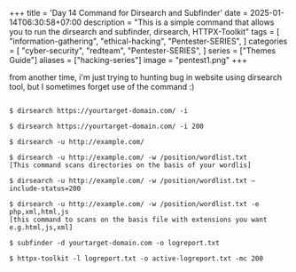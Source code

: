 +++
title = 'Day 14 Command for Dirsearch and Subfinder'
date = 2025-01-14T06:30:58+07:00
description = "This is a simple command that allows you to run the dirsearch and subfinder, dirsearch, HTTPX-Toolkit"
tags = [
    "information-gathering",
    "ethical-hacking",
    "Pentester-SERIES",
]
categories = [
    "cyber-security",
    "redteam",
    "Pentester-SERIES",
]
series = ["Themes Guide"]
aliases = ["hacking-series"]
image = "pentest1.png"
+++

from another time, i'm just trying to hunting bug in website using dirsearch tool, but I sometimes forget use of the command :) 
``````

$ dirsearch https://yourtarget-domain.com/ -i

$ dirsearch https://yourtarget-domain.com/ -i 200

$ dirsearch -u http://example.com/

$ dirsearch -u http://example.com/ -w /position/wordlist.txt
[This command scans directories on the basis of your wordlis]

$ dirsearch -u http://example.com/ -w /position/wordlist.txt — include-status=200

$ dirsearch -u http://example.com/ -w /position/wordlist.txt -e php,xml,html,js
[this command to scans on the basis file with extensions you want e.g.html,js,xml]

$ subfinder -d yourtarget-domain.com -o logreport.txt

$ httpx-toolkit -l logreport.txt -o active-logreport.txt -mc 200

``````